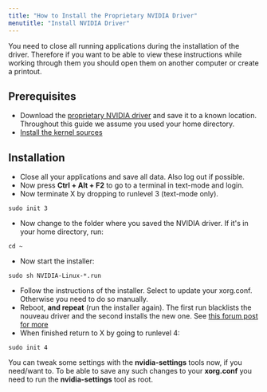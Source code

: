 ```yaml
---
title: "How to Install the Proprietary NVIDIA Driver"
menutitle: "Install NVIDIA Driver"
---
```


You need to close all running applications during the installation of the
driver. Therefore if you want to be able to view these instructions while
working through them you should open them on another computer or create a
printout.

## Prerequisites

* Download the [proprietary NVIDIA driver](https://www.nvidia.com/en-us/drivers/unix/) and save it to a known location. Throughout this guide we assume you used your home directory.
* [Install the kernel sources](/faq/kernel-source)

## Installation

* Close all your applications and save all data. Also log out if possible.
* Now press __Ctrl + Alt + F2__ to go to a terminal in text-mode and login.
* Now terminate X by dropping to runlevel 3 (text-mode only).

```
sudo init 3
```

* Now change to the folder where you saved the NVIDIA driver. If it's in your home directory, run:

```
cd ~
```

* Now start the installer:

```
sudo sh NVIDIA-Linux-*.run
```

* Follow the instructions of the installer. Select to update your xorg.conf.
Otherwise you need to do so manually.
* Reboot, **and repeat** (run the installer again). The first run blacklists
the nouveau driver and the second installs the new one. See
[this forum post for more](https://forum.salixos.org/viewtopic.php?f=16&t=5452&hilit=nouveau+blacklist&start=20)
* When finished return to X by going to runlevel 4:

```
sudo init 4
```

You can tweak some settings with the __nvidia-settings__ tools now, if you
need/want to. To be able to save any such changes to your __xorg.conf__ you
need to run the __nvidia-settings__ tool as root.

